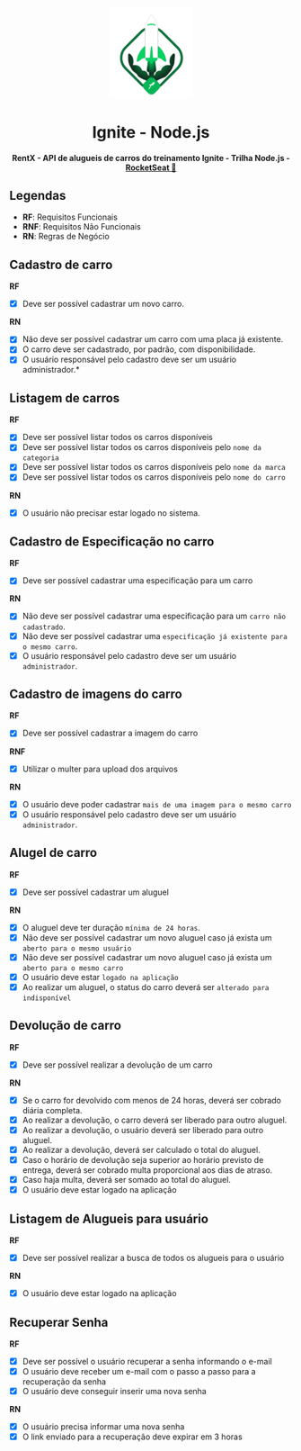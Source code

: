 <div align="center">
  <img src=".github/ignite.svg" alt="WatchMe" width="150">
  <h1>Ignite - Node.js</h1>
  <h4>
    RentX - API de alugueis de carros do treinamento Ignite - Trilha Node.js -
    <a href="https://www.rocketseat.com.br" target="_blank">
      RocketSeat 🚀
    </a>
  </h4>
</div>

## Legendas

- **RF**: Requisitos Funcionais
- **RNF**: Requisitos Não Funcionais
- **RN**: Regras de Negócio

## Cadastro de carro

**RF**

- [x] Deve ser possível cadastrar um novo carro.

**RN**

- [x] Não deve ser possível cadastrar um carro com uma placa já existente.
- [x] O carro deve ser cadastrado, por padrão, com disponibilidade.
- [x] O usuário responsável pelo cadastro deve ser um usuário administrador.\*

## Listagem de carros

**RF**

- [x] Deve ser possível listar todos os carros disponíveis
- [x] Deve ser possível listar todos os carros disponíveis pelo `nome da categoria`
- [x] Deve ser possível listar todos os carros disponíveis pelo `nome da marca`
- [x] Deve ser possível listar todos os carros disponíveis pelo `nome do carro`

**RN**

- [x] O usuário não precisar estar logado no sistema.

## Cadastro de Especificação no carro

**RF**

- [x] Deve ser possível cadastrar uma especificação para um carro

**RN**

- [x] Não deve ser possível cadastrar uma especificação para um `carro não cadastrado`.
- [x] Não deve ser possível cadastrar uma `especificação já existente para o mesmo carro`.
- [x] O usuário responsável pelo cadastro deve ser um usuário `administrador`.

## Cadastro de imagens do carro

**RF**

- [x] Deve ser possível cadastrar a imagem do carro

**RNF**

- [x] Utilizar o multer para upload dos arquivos

**RN**

- [x] O usuário deve poder cadastrar `mais de uma imagem para o mesmo carro`
- [x] O usuário responsável pelo cadastro deve ser um usuário `administrador`.

## Alugel de carro

**RF**

- [x] Deve ser possível cadastrar um aluguel

**RN**

- [x] O aluguel deve ter duração `mínima de 24 horas`.
- [x] Não deve ser possível cadastrar um novo aluguel caso já exista um `aberto para o mesmo usuário`
- [x] Não deve ser possível cadastrar um novo aluguel caso já exista um `aberto para o mesmo carro`
- [x] O usuário deve estar `logado na aplicação`
- [x] Ao realizar um aluguel, o status do carro deverá ser `alterado para indisponível`

## Devolução de carro

**RF**

- [x] Deve ser possível realizar a devolução de um carro

**RN**

- [x] Se o carro for devolvido com menos de 24 horas, deverá ser cobrado diária completa.
- [x] Ao realizar a devolução, o carro deverá ser liberado para outro aluguel.
- [x] Ao realizar a devolução, o usuário deverá ser liberado para outro aluguel.
- [x] Ao realizar a devolução, deverá ser calculado o total do aluguel.
- [x] Caso o horário de devolução seja superior ao horário previsto de entrega, deverá ser cobrado multa proporcional aos dias de atraso.
- [x] Caso haja multa, deverá ser somado ao total do aluguel.
- [x] O usuário deve estar logado na aplicação

## Listagem de Alugueis para usuário

**RF**

- [x] Deve ser possível realizar a busca de todos os alugueis para o usuário

**RN**

- [x] O usuário deve estar logado na aplicação

## Recuperar Senha

**RF**

- [x] Deve ser possível o usuário recuperar a senha informando o e-mail
- [x] O usuário deve receber um e-mail com o passo a passo para a recuperação da senha
- [x] O usuário deve conseguir inserir uma nova senha

**RN**

- [x] O usuário precisa informar uma nova senha
- [x] O link enviado para a recuperação deve expirar em 3 horas
